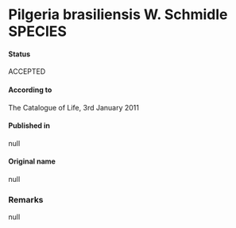 # Pilgeria brasiliensis W. Schmidle SPECIES

#### Status
ACCEPTED

#### According to
The Catalogue of Life, 3rd January 2011

#### Published in
null

#### Original name
null

### Remarks
null